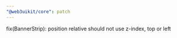 ```yaml
---
"@web3uikit/core": patch
---
```


fix(BannerStrip): position relative should not use z-index, top or left
